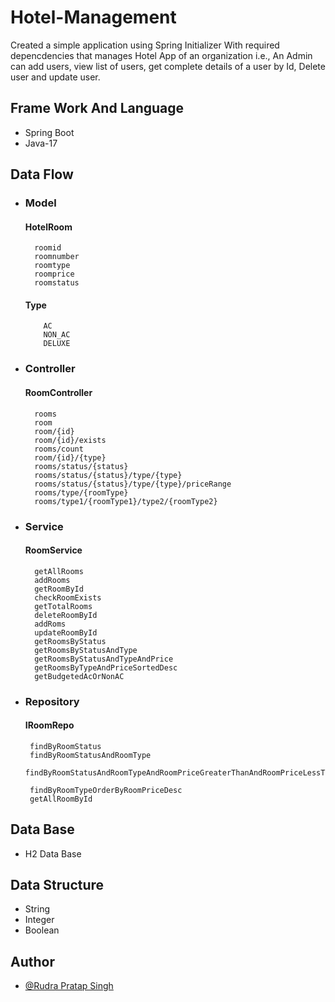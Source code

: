 # Hotel-Management
Created a simple application using Spring Initializer With required depencdencies that manages Hotel App of an organization i.e., An Admin can add users, view list of users, get complete details of a user by Id, Delete user and update user.

## Frame Work And Language
* Spring Boot
* Java-17

## Data Flow
* ### Model
   #### HotelRoom
        roomid
        roomnumber
        roomtype
        roomprice
        roomstatus
   #### Type  
          AC
          NON_AC
          DELUXE       

* ### Controller
  #### RoomController
        rooms 
        room
        room/{id}
        room/{id}/exists
        rooms/count
        room/{id}/{type}
        rooms/status/{status}
        rooms/status/{status}/type/{type}
        rooms/status/{status}/type/{type}/priceRange
        rooms/type/{roomType}
        rooms/type1/{roomType1}/type2/{roomType2}
* ### Service
  #### RoomService
        getAllRooms
        addRooms
        getRoomById
        checkRoomExists
        getTotalRooms
        deleteRoomById
        addRoms 
        updateRoomById 
        getRoomsByStatus  
        getRoomsByStatusAndType 
        getRoomsByStatusAndTypeAndPrice
        getRoomsByTypeAndPriceSortedDesc
        getBudgetedAcOrNonAC
 * ### Repository
   #### IRoomRepo 
        findByRoomStatus
        findByRoomStatusAndRoomType
        findByRoomStatusAndRoomTypeAndRoomPriceGreaterThanAndRoomPriceLessThan       
        
        findByRoomTypeOrderByRoomPriceDesc
        getAllRoomById

## Data Base 
   * H2 Data Base        
## Data Structure
* String
* Integer 
* Boolean 

## Author

- [@Rudra Pratap Singh](https://github.com/rudrapratapsingh2000)

